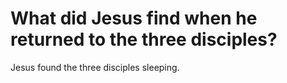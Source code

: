 # What did Jesus find when he returned to the three disciples?

Jesus found the three disciples sleeping.
